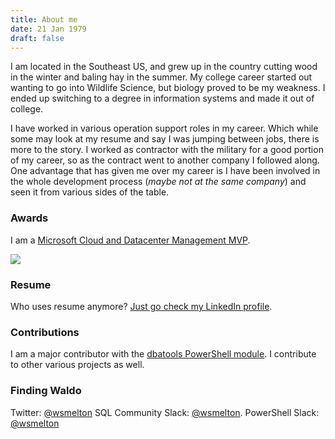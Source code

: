```yaml
---
title: About me
date: 21 Jan 1979
draft: false
---
```


I am located in the Southeast US, and grew up in the country cutting wood in the winter and baling hay in the summer. My college career started out wanting to go into Wildlife Science, but biology proved to be my weakness. I ended up switching to a degree in information systems and made it out of college.

I have worked in various operation support roles in my career. Which while some may look at my resume and say I was jumping between jobs, there is more to the story. I worked as contractor with the military for a good portion of my career, so as the contract went to another company I followed along. One advantage that has given me over my career is I have been involved in the whole development process (*maybe not at the same company*) and seen it from various sides of the table.

### Awards

I am a [Microsoft Cloud and Datacenter Management MVP](https://www.mvp.microsoft.com/en-us/PublicProfile/5002856?fullName=Shawn%20%20Melton).

![](/img/MVP_Logo_Horizontal_Secondary_White_RGB_300ppi.png)

### Resume

Who uses resume anymore? [Just go check my LinkedIn profile](http://www.linkedin.com/in/wshawnmelton).

### Contributions

I am a major contributor with the [dbatools PowerShell module](https://github.com/sqlcollaborative/dbatools). I contribute to other various projects as well.

### Finding Waldo

Twitter: [@wsmelton](https://twitter.com/wsmelton)
SQL Community Slack: [@wsmelton](https://dbatools.io/slack/).
PowerShell Slack: [@wsmelton](https://powershell.slack.com)
